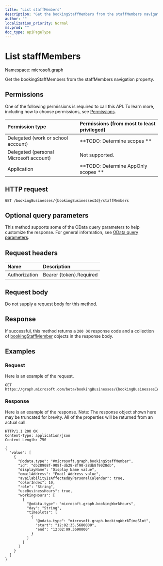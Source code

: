 ```yaml
---
title: "List staffMembers"
description: "Get the bookingStaffMembers from the staffMembers navigation property."
author: ""
localization_priority: Normal
ms.prod: ""
doc_type: apiPageType
---
```


# List staffMembers

Namespace: microsoft.graph

Get the bookingStaffMembers from the staffMembers navigation property.

## Permissions
One of the following permissions is required to call this API. To learn more, including how to choose permissions, see [Permissions](/concepts/permissions-reference.md).

|Permission type|Permissions (from most to least privileged)|
|:---|:---|
|Delegated (work or school account)|**TODO: Determine scopes **|
|Delegated (personal Microsoft account)|Not supported.|
|Application|**TODO: Determine AppOnly scopes **|

## HTTP request
<!-- {
  "blockType": "ignored"
}
-->
``` http
GET /bookingBusinesses/{bookingBusinessesId}/staffMembers
```

## Optional query parameters
This method supports some of the OData query parameters to help customize the response. For general information, see [OData query parameters](/graph/query-parameters).

## Request headers
|Name|Description|
|:---|:---|
|Authorization|Bearer {token}.Required|

## Request body
Do not supply a request body for this method.

## Response
If successful, this method returns a `200 OK` response code and a collection of [bookingStaffMember](../resources/bookingstaffmember.md) objects in the response body.

## Examples

### Request
Here is an example of the request.
<!-- {
  "blockType": "request",
  "name": "get_bookingstaffmember"
}
-->
``` http
GET https://graph.microsoft.com/beta/bookingBusinesses/{bookingBusinessesId}/staffMembers
```

### Response
Here is an example of the response. Note: The response object shown here may be truncated for brevity. All of the properties will be returned from an actual call.
<!-- {
  "blockType": "response",
  "truncated": true,
  "@odata.type": "collection(microsoft.graph.bookingstaffmember)"
}
-->
``` http
HTTP/1.1 200 OK
Content-Type: application/json
Content-Length: 750

{
  "value": [
    {
      "@odata.type": "#microsoft.graph.bookingStaffMember",
      "id": "db28908f-908f-db28-8f90-28db8f9028db",
      "displayName": "Display Name value",
      "emailAddress": "Email Address value",
      "availabilityIsAffectedByPersonalCalendar": true,
      "colorIndex": 10,
      "role": "String",
      "useBusinessHours": true,
      "workingHours": [
        {
          "@odata.type": "microsoft.graph.bookingWorkHours",
          "day": "String",
          "timeSlots": [
            {
              "@odata.type": "microsoft.graph.bookingWorkTimeSlot",
              "start": "12:02:35.5680000",
              "end": "12:02:09.3690000"
            }
          ]
        }
      ]
    }
  ]
}
```

